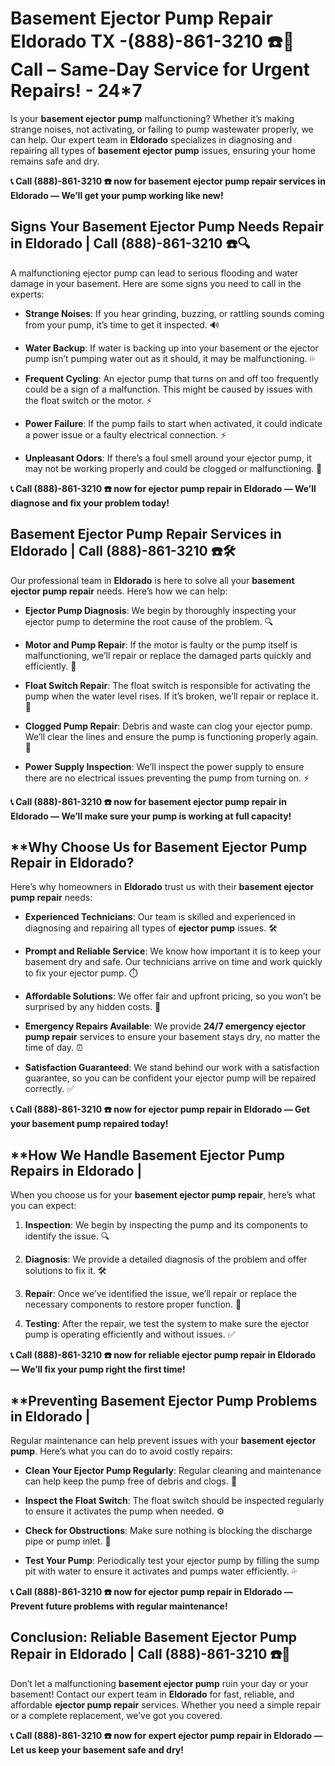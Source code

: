 # **Basement Ejector Pump Repair Eldorado TX -(888)-861-3210 ☎️🔧** Call – Same-Day Service for Urgent Repairs! - 24*7 

Is your **basement ejector pump** malfunctioning? Whether it’s making strange noises, not activating, or failing to pump wastewater properly, we can help. Our expert team in **Eldorado** specializes in diagnosing and repairing all types of **basement ejector pump** issues, ensuring your home remains safe and dry.

**📞 Call (888)-861-3210 ☎️ now for **basement ejector pump repair** services in Eldorado — We’ll get your pump working like new!**

## **Signs Your Basement Ejector Pump Needs Repair in Eldorado | Call (888)-861-3210 ☎️🔍**

A malfunctioning ejector pump can lead to serious flooding and water damage in your basement. Here are some signs you need to call in the experts:

- **Strange Noises**: If you hear grinding, buzzing, or rattling sounds coming from your pump, it’s time to get it inspected. 🔊
- **Water Backup**: If water is backing up into your basement or the ejector pump isn’t pumping water out as it should, it may be malfunctioning. 💦
- **Frequent Cycling**: An ejector pump that turns on and off too frequently could be a sign of a malfunction. This might be caused by issues with the float switch or the motor. ⚡
- **Power Failure**: If the pump fails to start when activated, it could indicate a power issue or a faulty electrical connection. ⚡
- **Unpleasant Odors**: If there’s a foul smell around your ejector pump, it may not be working properly and could be clogged or malfunctioning. 💩

**📞 Call (888)-861-3210 ☎️ now for **ejector pump repair** in Eldorado — We’ll diagnose and fix your problem today!**

## **Basement Ejector Pump Repair Services in Eldorado | Call (888)-861-3210 ☎️🛠️**

Our professional team in **Eldorado** is here to solve all your **basement ejector pump repair** needs. Here’s how we can help:

- **Ejector Pump Diagnosis**: We begin by thoroughly inspecting your ejector pump to determine the root cause of the problem. 🔍
- **Motor and Pump Repair**: If the motor is faulty or the pump itself is malfunctioning, we’ll repair or replace the damaged parts quickly and efficiently. 🔧
- **Float Switch Repair**: The float switch is responsible for activating the pump when the water level rises. If it’s broken, we’ll repair or replace it. 🌊
- **Clogged Pump Repair**: Debris and waste can clog your ejector pump. We’ll clear the lines and ensure the pump is functioning properly again. 🚰
- **Power Supply Inspection**: We’ll inspect the power supply to ensure there are no electrical issues preventing the pump from turning on. ⚡

**📞 Call (888)-861-3210 ☎️ now for **basement ejector pump repair** in Eldorado — We’ll make sure your pump is working at full capacity!**

## **Why Choose Us for Basement Ejector Pump Repair in Eldorado? 

Here’s why homeowners in **Eldorado** trust us with their **basement ejector pump repair** needs:

- **Experienced Technicians**: Our team is skilled and experienced in diagnosing and repairing all types of **ejector pump** issues. 🛠️
- **Prompt and Reliable Service**: We know how important it is to keep your basement dry and safe. Our technicians arrive on time and work quickly to fix your ejector pump. ⏱️
- **Affordable Solutions**: We offer fair and upfront pricing, so you won’t be surprised by any hidden costs. 💸
- **Emergency Repairs Available**: We provide **24/7 emergency ejector pump repair** services to ensure your basement stays dry, no matter the time of day. ⏰
- **Satisfaction Guaranteed**: We stand behind our work with a satisfaction guarantee, so you can be confident your ejector pump will be repaired correctly. ✅

**📞 Call (888)-861-3210 ☎️ now for **ejector pump repair** in Eldorado — Get your basement pump repaired today!**

## **How We Handle Basement Ejector Pump Repairs in Eldorado | 

When you choose us for your **basement ejector pump repair**, here’s what you can expect:

1. **Inspection**: We begin by inspecting the pump and its components to identify the issue. 🔍
2. **Diagnosis**: We provide a detailed diagnosis of the problem and offer solutions to fix it. 🛠️
3. **Repair**: Once we’ve identified the issue, we’ll repair or replace the necessary components to restore proper function. 🔧
4. **Testing**: After the repair, we test the system to make sure the ejector pump is operating efficiently and without issues. ✅

**📞 Call (888)-861-3210 ☎️ now for reliable **ejector pump repair** in Eldorado — We’ll fix your pump right the first time!**

## **Preventing Basement Ejector Pump Problems in Eldorado | 

Regular maintenance can help prevent issues with your **basement ejector pump**. Here’s what you can do to avoid costly repairs:

- **Clean Your Ejector Pump Regularly**: Regular cleaning and maintenance can help keep the pump free of debris and clogs. 🧽
- **Inspect the Float Switch**: The float switch should be inspected regularly to ensure it activates the pump when needed. ⚙️
- **Check for Obstructions**: Make sure nothing is blocking the discharge pipe or pump inlet. 🚰
- **Test Your Pump**: Periodically test your ejector pump by filling the sump pit with water to ensure it activates and pumps water efficiently. 💦

**📞 Call (888)-861-3210 ☎️ now for **ejector pump repair** in Eldorado — Prevent future problems with regular maintenance!**

## **Conclusion: Reliable Basement Ejector Pump Repair in Eldorado | Call (888)-861-3210 ☎️🔧**

Don’t let a malfunctioning **basement ejector pump** ruin your day or your basement! Contact our expert team in **Eldorado** for fast, reliable, and affordable **ejector pump repair** services. Whether you need a simple repair or a complete replacement, we’ve got you covered.

**📞 Call (888)-861-3210 ☎️ now for expert **ejector pump repair** in Eldorado — Let us keep your basement safe and dry!**
